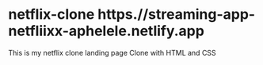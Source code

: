 # netflix-clone  https.//streaming-app-netfliixx-aphelele.netlify.app
This is my netflix clone landing page Clone with HTML and CSS
